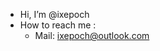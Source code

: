 - Hi, I’m @ixepoch
- How to reach me : 
  - Mail: ixepoch@outlook.com

<!---
ixepoch/ixepoch is a ✨ special ✨ repository because its `README.md` (this file) appears on your GitHub profile.
You can click the Preview link to take a look at your changes.
--->
